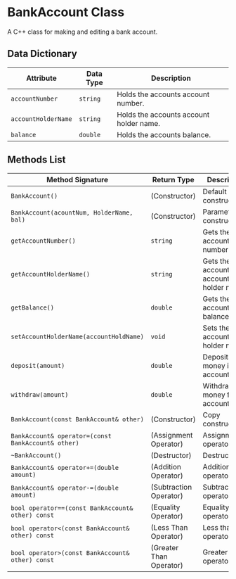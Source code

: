 # BankAccount Class

A C++ class for making and editing a bank account.

## Data Dictionary
| Attribute           | Data Type | Description                             |
|---------------------|-----------|-----------------------------------------|
| `accountNumber`     | `string`  | Holds the accounts account number.      |
| `accountHolderName` | `string`  | Holds the accounts account holder name. |
| `balance`           | `double`  | Holds the accounts balance.             |

## Methods List

| Method Signature                                   | Return Type             | Description                            |
|----------------------------------------------------|-------------------------|----------------------------------------|
| `BankAccount()`                                    | (Constructor)           | Default constructor.                   |
| `BankAccount(acountNum, HolderName, bal)`          | (Constructor)           | Parameterized constructor.             |
| `getAccountNumber()`                               | `string`                | Gets the accounts number.              |
| `getAccountHolderName()`                           | `string`                | Gets the accounts account holder name. |
| `getBalance()`                                     | `double`                | Gets the account balance.              |
| `setAccountHolderName(accountHoldName)`            | `void`                  | Sets the account holder name.          |
| `deposit(amount)`                                  | `double`                | Deposits money into an account.        |
| `withdraw(amount)`                                 | `double`                | Withdraws money from a account.        |
| `BankAccount(const BankAccount& other)`            | (Constructor)           | Copy constructor.                      |
| `BankAccount& operator=(const BankAccount& other)` | (Assignment Operator)   | Assignment operator.                   |
| `~BankAccount()`                                   | (Destructor)            | Destructor.                            |
| `BankAccount& operator+=(double amount)`           | (Addition Operator)     | Addition operator.                     |
| `BankAccount& operator-=(double amount)`           | (Subtraction Operator)  | Subtraction operator.                  |
| `bool operator==(const BankAccount& other) const`  | (Equality Operator)     | Equality operator.                     |
| `bool operator<(const BankAccount& other) const`   | (Less Than Operator)    | Less than operator.                    |
| `bool operator>(const BankAccount& other) const`   | (Greater Than Operator) | Greater than operator.                 |
